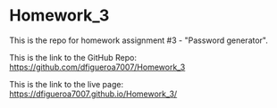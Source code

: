 # Homework_3
This is the repo for homework assignment #3 - "Password generator".

This is the link to the GitHub Repo:
https://github.com/dfigueroa7007/Homework_3

This is the link to the live page:
https://dfigueroa7007.github.io/Homework_3/


